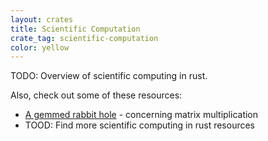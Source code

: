 ```yaml
---
layout: crates
title: Scientific Computation
crate_tag: scientific-computation
color: yellow
---
```


TODO: Overview of scientific computing in rust.

Also, check out some of these resources:

- [A gemmed rabbit hole](http://bluss.github.io/rust/2016/03/28/a-gemmed-rabbit-hole/) - concerning matrix multiplication
- TOOD: Find more scientific computing in rust resources